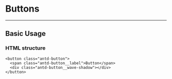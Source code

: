 # Buttons
---
## Basic Usage
### HTML structure
```
<button class="antd-button">
  <span class="antd-button__label">Button</span>
  <div class="antd-button__wave-shadow"></div>
</button>
```


